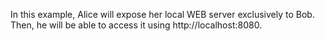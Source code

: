 In this example, Alice will expose her local WEB server exclusively to Bob. Then, he will be able to access it using http://localhost:8080.
